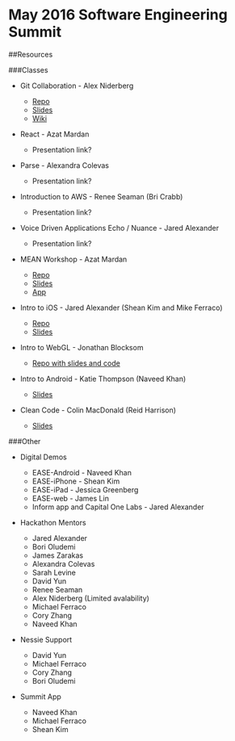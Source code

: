 # May 2016 Software Engineering Summit

##Resources

###Classes
- Git Collaboration - Alex Niderberg
  - [Repo](https://github.com/aln787/git-collab)
  - [Slides](http://aln787.github.io/git-collab/#/)
  - [Wiki](https://github.com/aln787/git-collab/wiki)

- React - Azat Mardan  
  - Presentation link?

- Parse - Alexandra Colevas 
  - Presentation link?

- Introduction to AWS - Renee Seaman (Bri Crabb) 
  - Presentation link?

- Voice Driven Applications Echo / Nuance - Jared Alexander
  - Presentation link?

- MEAN Workshop - Azat Mardan
  - [Repo](https://github.com/azat-co/meanworks)
  - [Slides](https://github.com/azat-co/meanworks/blob/master/slides/README.pdf)
  - [App](https://github.com/azat-co/meanworks/tree/master/app)
  
- Intro to iOS - Jared Alexander (Shean Kim and Mike Ferraco)
  - [Repo](https://github.com/jaredalexander/ios-pushup-tracker)
  - [Slides](http://ios.dcmobiledev.com)

- Intro to WebGL - Jonathan Blocksom
  - [Repo with slides and code](https://github.com/C1-SoftwareEngineeringSummit/Fun-With-WebGL)
  
- Intro to Android - Katie Thompson (Naveed Khan)
  - [Slides](https://github.com/C1-SoftwareEngineeringSummit/welcome/raw/master/IntroToAndroid.key) 
  
- Clean Code - Colin MacDonald (Reid Harrison)
  - [Slides](https://github.kdc.capitalone.com/pages/dxm017/clean-code/)
  
###Other
- Digital Demos
  - EASE-Android - Naveed Khan
  - EASE-iPhone - Shean Kim
  - EASE-iPad - Jessica Greenberg
  - EASE-web - James Lin
  - Inform app and Capital One Labs - Jared Alexander
 
- Hackathon Mentors
  - Jared Alexander
  - Bori Oludemi
  - James Zarakas
  - Alexandra Colevas
  - Sarah Levine
  - David Yun
  - Renee Seaman
  - Alex Niderberg (Limited avalability)
  - Michael Ferraco
  - Cory Zhang
  - Naveed Khan
 
- Nessie Support
  - David Yun
  - Michael Ferraco
  - Cory Zhang
  - Bori Oludemi

- Summit App
  - Naveed Khan
  - Michael Ferraco
  - Shean Kim
